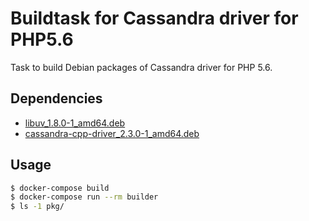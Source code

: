 # Buildtask for Cassandra driver for PHP5.6

Task to build Debian packages of Cassandra driver for PHP 5.6.


## Dependencies

* [libuv_1.8.0-1_amd64.deb](http://downloads.datastax.com/cpp-driver/ubuntu/14.04/dependencies/libuv/v1.8.0/libuv_1.8.0-1_amd64.deb)
* [cassandra-cpp-driver_2.3.0-1_amd64.deb](http://downloads.datastax.com/cpp-driver/ubuntu/14.04/v2.3.0/cassandra-cpp-driver_2.3.0-1_amd64.deb)


## Usage

```sh
$ docker-compose build
$ docker-compose run --rm builder
$ ls -1 pkg/
```

